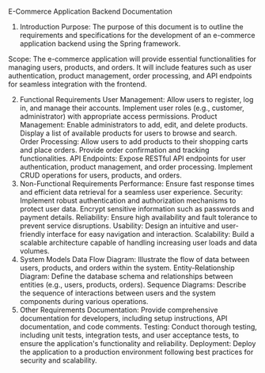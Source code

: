 E-Commerce Application Backend Documentation
1. Introduction
Purpose:
  The purpose of this document is to outline the requirements and specifications for the development of an e-commerce application backend using the Spring framework.

Scope:
  The e-commerce application will provide essential functionalities for managing users, products, and orders. It will include features such as user authentication, product management, order processing, and API endpoints for seamless integration with the frontend.

2. Functional Requirements
User Management:
  Allow users to register, log in, and manage their accounts.
  Implement user roles (e.g., customer, administrator) with appropriate access permissions.
Product Management:
  Enable administrators to add, edit, and delete products.
  Display a list of available products for users to browse and search.
Order Processing:
  Allow users to add products to their shopping carts and place orders.
  Provide order confirmation and tracking functionalities.
API Endpoints:
  Expose RESTful API endpoints for user authentication, product management, and order processing.
  Implement CRUD operations for users, products, and orders.
3. Non-Functional Requirements
Performance:
  Ensure fast response times and efficient data retrieval for a seamless user experience.
Security:
  Implement robust authentication and authorization mechanisms to protect user data.
  Encrypt sensitive information such as passwords and payment details.
Reliability:
  Ensure high availability and fault tolerance to prevent service disruptions.
Usability:
  Design an intuitive and user-friendly interface for easy navigation and interaction.
Scalability:
  Build a scalable architecture capable of handling increasing user loads and data volumes.
4. System Models
Data Flow Diagram:
  Illustrate the flow of data between users, products, and orders within the system.
Entity-Relationship Diagram:
  Define the database schema and relationships between entities (e.g., users, products, orders).
Sequence Diagrams:
  Describe the sequence of interactions between users and the system components during various operations.
5. Other Requirements
Documentation:
  Provide comprehensive documentation for developers, including setup instructions, API documentation, and code comments.
Testing:
Conduct thorough testing, including unit tests, integration tests, and user acceptance tests, to ensure the application's functionality and reliability.
Deployment:
Deploy the application to a production environment following best practices for security and scalability.
